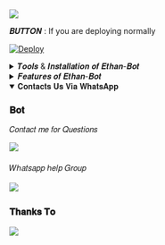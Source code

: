 <!--

<div align="center">
<a href="https://ibb.co/wQ4GK21"><img src="https://i.ibb.co/HPqwr9Q/whatsapp-botto-void-init.png" alt="whatsapp-botto-void-init" border="0"></a>

# **Ethan : Upgrade of All Automation**

[![CodeFactor](https://www.codefactor.io/repository/github/jayjay-ops/ethan/badge)](https://www.codefactor.io/repository/github/jayjay-ops/ethan)

## [![WhatsApp Group](https://img.shields.io/badge/WhatsApp-25D366?style=for-the-badge&logo=whatsapp&logoColor=white)](https://chat.whatsapp.com/I4m8zLPwTme9II9aZWRZJ1) [![TypeScript](https://img.shields.io/badge/TypeScript-007ACC?style=for-the-badge&logo=typescript&logoColor=white)](https://www.typescriptlang.org/) [![NodeJs](https://img.shields.io/badge/Node.js-43853D?style=for-the-badge&logo=node.js&logoColor=white)](https://nodejs.org/en/)

> A Fully Modular and Efficient Bot <br>

Button : If you are deploying normally

[![Deploy](https://www.herokucdn.com/deploy/button.png)](https://heroku.com/deploy?template=https://github.com/jayjay-ops/Ethan/blob/main)

Button : If you are deploying from a fork

[![Deploy](https://www.herokucdn.com/deploy/button.png)](https://heroku.com/deploy)

Use any one of the above to deploy

</div><br/>
<br/>

## ✨ Highlights

-   Fully Modular Design
-   Object Oriented
-   Written in [TypeScript](https://www.typescriptlang.org/)
-   Self-Restoring Auth
-   Built with [Baileys](https://github.com/adiwajshing/baileys) (The Best
    WhatsApp Library Out There)

## 💻 Deploy/Hosting Guide

-   Section Moved to
    [Kaoi-Guides](https://github.com/Hiroto77/Kaoi-Guides/blob/main/README.md)

## 🍥 Features of the Repo

-   To view all features, click
    here➡️[Kaoi_featuresList.md](https://github.com/PrajjwalDatir/Kaoi/blob/main/Features.md)

## 💪 Contribution

-   Feel free to open issues regarding any problems or if you have any feature
    requests
-   Make sure to follow the ESLint Rules while editing the code and run
    `yarn run prettier-format` before opening PRs

## 🤝 Contributors

<a href="https://github.com/PrajjwalDatir/Kaoi/graphs/contributors">
  <img src="https://contrib.rocks/image?repo=PrajjwalDatir/Kaoi" />
</a>

### 🟢 WhatsApp Group

# [![WhatsApp Group](https://img.shields.io/badge/WhatsApp-25D366?style=for-the-badge&logo=whatsapp&logoColor=white)](https://chat.whatsapp.com/JlGNyRC9TMI07r1Fvt9fTU)

## 📄 License

Distributed under the GNU AFFERO GENERAL PUBLIC License. See [LICENSE](/LICENSE)
for more information.

-->



<img align="center" height="auto" src="https://github.com/joewilliams007/StarDash/blob/main/media/shiba.jpg"/>


𝑩𝑼𝑻𝑻𝑶𝑵 : If you are deploying normally

[![Deploy](https://www.herokucdn.com/deploy/button.png)](https://heroku.com/deploy?template=https://github.com/jayjay-ops/Ethan/blob/main)
 
 
<details close="close">
  <summary>𝑻𝒐𝒐𝒍𝒔 & 𝑰𝒏𝒔𝒕𝒂𝒍𝒍𝒂𝒕𝒊𝒐𝒏 𝒐𝒇 𝑬𝒕𝒉𝒂𝒏-𝑩𝒐𝒕</summary>
  
### 𝑻𝒐𝒐𝒍𝒔
𝑰𝒏𝒔𝒕𝒂𝒍𝒍 𝒕𝒐 𝒖𝒔𝒆 𝑩𝒐𝒕
| App | Link |
|--------|--------|
| **Termux** | [Download Termux](https://play.google.com/store/apps/details?id=com.termux) |

<p align="center">
  <div align="center">
 <code><img height="40" src="https://raw.githubusercontent.com/github/explore/80688e429a7d4ef2fca1e82350fe8e3517d3494d/topics/terminal/terminal.png"></code>

  </div>
  </p>


### 𝑰𝒏𝒔𝒕𝒂𝒍𝒍 𝒘𝒊𝒕𝒉 𝒕𝒆𝒓𝒎𝒖𝒙
𝑶𝒑𝒆𝒏 𝒂𝒑𝒑 𝒕𝒆𝒓𝒎𝒖𝒙

```bash
> termux-setup-storage
> pkg install git
> apt update
> apt upgrade -y
> git clone https://github.com/joewilliams007/stardash
> cd stardash
> bash install.sh
> npm start
```

𝑺𝒄𝒂𝒏 𝑸𝑹 𝒄𝒐𝒅𝒆 𝒂𝒏𝒅 𝑬𝒏𝒋𝒐𝒚...
</details>

<details close="close">
  <summary>𝑭𝒆𝒂𝒕𝒖𝒓𝒆𝒔 𝒐𝒇 𝑬𝒕𝒉𝒂𝒏-𝑩𝒐𝒕</summary>

### 𝑭𝒆𝒂𝒕𝒖𝒓𝒆𝒔 𝒐𝒇 𝒕𝒉𝒊𝒔 𝑹𝒆𝒑𝒐𝒔𝒊𝒕𝒐𝒓𝒚
𝑇𝑜 𝑣𝑖𝑒𝑤 𝑎𝑙𝑙 𝑓𝑒𝑎𝑡𝑢𝑟𝑒𝑠, 𝐶𝑙𝑖𝑐𝑘 ➪ <a href= "https://github.com/jayjay-ops/Ethan/blob/main/Features.md">ℎ𝑒𝑟𝑒</a>
</details>

<details open="open">
  <summary>𝐂𝐨𝐧𝐭𝐚𝐜𝐭𝐬 𝐔𝐬 𝐕𝐢𝐚 𝐖𝐡𝐚𝐭𝐬𝐀𝐩𝐩</summary>

### 𝐁𝐨𝐭
𝐶𝑜𝑛𝑡𝑎𝑐𝑡 𝑚𝑒 𝑓𝑜𝑟 𝑄𝑢𝑒𝑠𝑡𝑖𝑜𝑛𝑠
<p>
<a href="https://wa.me/2349051064375?text=Ethan%20Help" target="blank"><img src="https://img.shields.io/badge/WhatsApp Ethan-Bot v2.5-30302f?style=flat&logo=whatsapp"></a><br/><br/>
𝑊ℎ𝑎𝑡𝑠𝑎𝑝𝑝 ℎ𝑒𝑙𝑝 𝐺𝑟𝑜𝑢𝑝<br/><br/>
<a href="https://chat.whatsapp.com/JlGNyRC9TMI07r1Fvt9fTU" target="blank"><img src="https://img.shields.io/badge/WhatsApp-25D366?style=for-the-badge&logo=whatsapp&logoColor=green" width= "85px"></a>
</p>



### 𝐓𝐡𝐚𝐧𝐤𝐬 𝐓𝐨
<a href="https://github.com/adiwajshing/Baileys"><img src="https://img.shields.io/badge/-adiwajshing/Baileys-black?style=flat-square&logo=github"></a>

